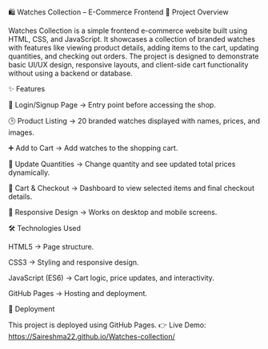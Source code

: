 🛍️ Watches Collection – E-Commerce Frontend
📌 Project Overview

Watches Collection is a simple frontend e-commerce website built using HTML, CSS, and JavaScript.
It showcases a collection of branded watches with features like viewing product details, adding items to the cart, updating quantities, and checking out orders. The project is designed to demonstrate basic UI/UX design, responsive layouts, and client-side cart functionality without using a backend or database.

✨ Features

🔑 Login/Signup Page → Entry point before accessing the shop.

🕒 Product Listing → 20 branded watches displayed with names, prices, and images.

➕ Add to Cart → Add watches to the shopping cart.

🔄 Update Quantities → Change quantity and see updated total prices dynamically.

🛒 Cart & Checkout → Dashboard to view selected items and final checkout details.

📱 Responsive Design → Works on desktop and mobile screens.

🛠️ Technologies Used

HTML5 → Page structure.

CSS3 → Styling and responsive design.

JavaScript (ES6) → Cart logic, price updates, and interactivity.

GitHub Pages → Hosting and deployment.

🚀 Deployment

This project is deployed using GitHub Pages.
👉 Live Demo: https://Saireshma22.github.io/Watches-collection/
